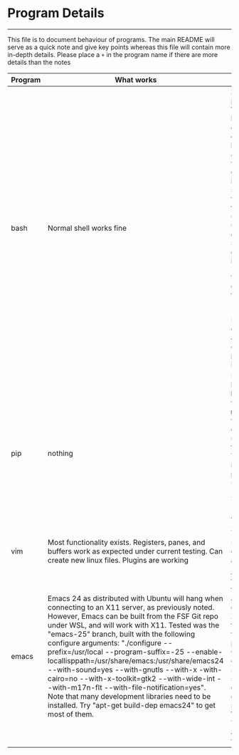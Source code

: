 # Program Details
------------------
This file is to document behaviour of programs. The main README will serve as a quick note and give key points
whereas this file will contain more in-depth details. 
Please place a `+` in the program name if there are more details than the notes

Program | What works | What doesnt
--------|------------|------------
bash | Normal shell works fine | Scripting has problems. When hitting backspace during a `read` command the key comes up as a ^(box with questionmark inside). This seems to be the response for any unknown unicode character. Scripting gives unusual in that running `sh script` treats echo differently than `chmod +x script; ./script`. Escape characters and variables do not properly work in the latter.
pip | nothing | Does not fully install **DO NOT** install with `--fix-missing`. This will create errors when upgrading through apt. The apt error reports back problems with `udev`, `systemd-services`, `libpam-systemd:amd64`, and `initramfs-tools`
vim | Most functionality exists. Registers, panes, and buffers work as expected under current testing. Can create new linux files. Plugins are working | Problems with colorshemes and fonts
emacs | Emacs 24 as distributed with Ubuntu will hang when connecting to an X11 server, as previously noted.  However, Emacs can be built from the FSF Git repo under WSL, and will work with X11.  Tested was the "emacs-25" branch, built with the following configure arguments: "./configure --prefix=/usr/local --program-suffix=-25 --enable-locallisppath=/usr/share/emacs:/usr/share/emacs24 --with-sound=yes --with-gnutls --with-x -with-cairo=no --with-x-toolkit=gtk2 --with-wide-int --with-m17n-flt --with-file-notification=yes".  Note that many development libraries need to be installed.  Try "apt-get build-dep emacs24" to get most of them. |  A build with the Gtk3 toolkit built and connected to X11, however the window failed to resize properly.  With Gtk2, everything seems to work so far with the exception of clipboard sharing with Windows 10.  This may be an issue with the X server.
